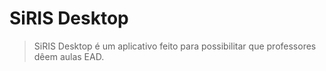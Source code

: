 <h1> SiRIS Desktop </h1>

> SiRIS Desktop é um aplicativo feito para possibilitar que professores dêem aulas EAD.
